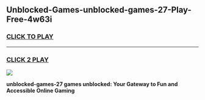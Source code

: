 
## Unblocked-Games-unblocked-games-27-Play-Free-4w63i
<h3>
<a href="https://premium76.site?title=unblocked-games-27&ref=18A">CLICK TO PLAY</a></h3>
<hr>

<h3>
<a href="https://premium76.site?title=unblocked-games-27&ref=18A">CLICK 2 PLAY</a>
  
</h3>

<a href="https://premium76.site?title=unblocked-games-27&ref=18A"><img src="https://clearcache.store/games.png"></a>


**unblocked-games-27 games unblocked: Your Gateway to Fun and Accessible Online Gaming**
